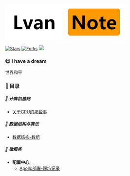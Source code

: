 <img src="img.png">

[![Stars](https://img.shields.io/github/stars/LvanLiu/LvanNote?style=plastic)](https://github.com/LvanLiu/LvanNote)
[![Forks](https://img.shields.io/github/forks/LvanLiu/LvanNote?style=plastic)](https://github.com/LvanLiu/LvanNote)
[![](https://img.shields.io/badge/Author-Lvan-orange.svg)](https://gitee.com/lvanliu/lvan-note)

### :yum: I have a dream

世界和平

### :bookmark: 目录

##### :art: 计算机基础
- [关于CPU的那些事](计算机基础/关于CPU的那些事.md)

##### :dart: 数据结构与算法
- [数据结构-数组](数据结构与算法/数据结构-数组.md)

##### :palm_tree: 微服务
- **配置中心**
	- [Apollo部署-踩坑记录](微服务/配置中心/apollo-踩坑记录.md)
